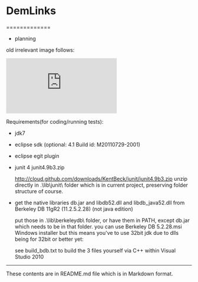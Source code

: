 # DemLinks
=============

- planning

old irrelevant image follows:

![very old image from cvs/svn rev. 102](http://sourceforge.net/dbimage.php?id=85462)


Requirements(for coding/running tests):

* jdk7

* eclipse sdk (optional: 4.1 Build id: M20110729-2001)

* eclipse egit plugin

* junit 4
junit4.9b3.zip

    http://cloud.github.com/downloads/KentBeck/junit/junit4.9b3.zip
    unzip directly in .\lib\junit\ folder which is in current project, preserving folder structure of course.

* get the native libraries
db.jar and libdb52.dll and libdb_java52.dll from Berkeley DB 11gR2 (11.2.5.2.28) (not java edition)

    put those in .\lib\berkeleydb\ folder, or have them in PATH, except db.jar which needs to be in that folder.
    you can use Berkeley DB 5.2.28.msi Windows installer but this means you've to use 32bit jdk due to dlls being for 32bit
or better yet:

    see build_bdb.txt to build the 3 files yourself via C++ within Visual Studio 2010

------------------

These contents are in README.md file which is in Markdown format.
